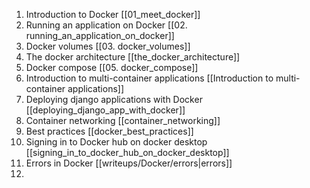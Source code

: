 1. Introduction to Docker [[01_meet_docker]]
2. Running an application on Docker [[02. running_an_application_on_docker]]
3. Docker volumes [[03. docker_volumes]]
4. The docker architecture [[the_docker_architecture]]
5. Docker compose [[05. docker_compose]]
6. Introduction to multi-container applications [[Introduction to multi-container applications]]
7. Deploying django applications with Docker [[deploying_django_app_with_docker]]
8. Container networking [[container_networking]]
9. Best practices [[docker_best_practices]]
10. Signing in to Docker hub on docker desktop [[signing_in_to_docker_hub_on_docker_desktop]]
11. Errors in Docker [[writeups/Docker/errors|errors]]
12. 